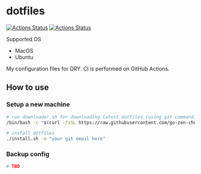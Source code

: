 # dotfiles

[![Actions Status](https://github.com/go-zen-chu/dotfiles/actions/workflows/check-installer.yml/badge.svg)](https://github.com/go-zen-chu/dotfiles/actions/workflows/check-installer.yml)
[![Actions Status](https://github.com/go-zen-chu/dotfiles/actions/workflows/check-downloader.yml/badge.svg)](https://github.com/go-zen-chu/dotfiles/actions/workflows/check-downloader.yml)

Supported OS

- MacOS
- Ubuntu

My configuration files for DRY. CI is performed on GitHub Actions.

## How to use

### Setup a new machine

```bash
# run downloader.sh for downloading latest dotfiles (using git command)
/bin/bash -c "$(curl -fsSL https://raw.githubusercontent.com/go-zen-chu/dotfiles/refs/heads/master/downloader.sh)"

# install dotfiles
./install.sh -e "your git email here"
```

### Backup config

```bash
# TBD
```
